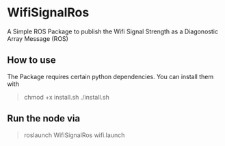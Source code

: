 # WifiSignalRos
A Simple ROS Package to publish the Wifi Signal Strength as a Diagonostic Array Message (ROS)

## How to use 
The Package requires certain python dependencies. You can install them with
> chmod +x install.sh
> ./install.sh

## Run the node via
> roslaunch WifiSignalRos wifi.launch

